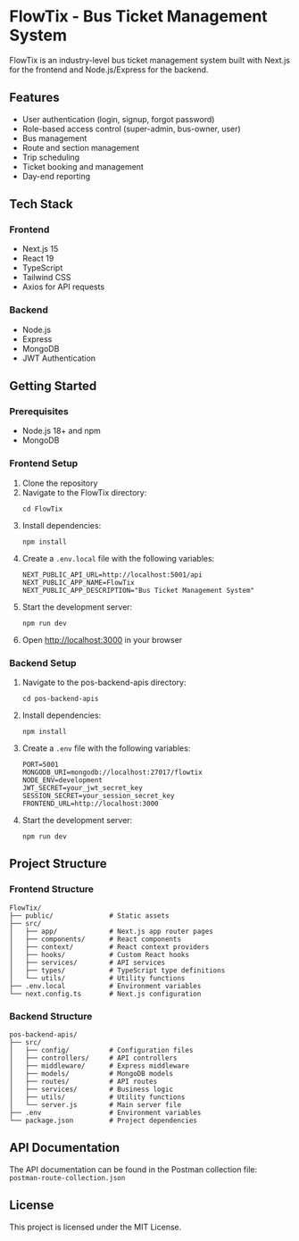 # FlowTix - Bus Ticket Management System

FlowTix is an industry-level bus ticket management system built with Next.js for the frontend and Node.js/Express for the backend.

## Features

- User authentication (login, signup, forgot password)
- Role-based access control (super-admin, bus-owner, user)
- Bus management
- Route and section management
- Trip scheduling
- Ticket booking and management
- Day-end reporting

## Tech Stack

### Frontend
- Next.js 15
- React 19
- TypeScript
- Tailwind CSS
- Axios for API requests

### Backend
- Node.js
- Express
- MongoDB
- JWT Authentication

## Getting Started

### Prerequisites

- Node.js 18+ and npm
- MongoDB

### Frontend Setup

1. Clone the repository
2. Navigate to the FlowTix directory:
   ```
   cd FlowTix
   ```
3. Install dependencies:
   ```
   npm install
   ```
4. Create a `.env.local` file with the following variables:
   ```
   NEXT_PUBLIC_API_URL=http://localhost:5001/api
   NEXT_PUBLIC_APP_NAME=FlowTix
   NEXT_PUBLIC_APP_DESCRIPTION="Bus Ticket Management System"
   ```
5. Start the development server:
   ```
   npm run dev
   ```
6. Open [http://localhost:3000](http://localhost:3000) in your browser

### Backend Setup

1. Navigate to the pos-backend-apis directory:
   ```
   cd pos-backend-apis
   ```
2. Install dependencies:
   ```
   npm install
   ```
3. Create a `.env` file with the following variables:
   ```
   PORT=5001
   MONGODB_URI=mongodb://localhost:27017/flowtix
   NODE_ENV=development
   JWT_SECRET=your_jwt_secret_key
   SESSION_SECRET=your_session_secret_key
   FRONTEND_URL=http://localhost:3000
   ```
4. Start the development server:
   ```
   npm run dev
   ```

## Project Structure

### Frontend Structure
```
FlowTix/
├── public/              # Static assets
├── src/
│   ├── app/             # Next.js app router pages
│   ├── components/      # React components
│   ├── context/         # React context providers
│   ├── hooks/           # Custom React hooks
│   ├── services/        # API services
│   ├── types/           # TypeScript type definitions
│   └── utils/           # Utility functions
├── .env.local           # Environment variables
└── next.config.ts       # Next.js configuration
```

### Backend Structure
```
pos-backend-apis/
├── src/
│   ├── config/          # Configuration files
│   ├── controllers/     # API controllers
│   ├── middleware/      # Express middleware
│   ├── models/          # MongoDB models
│   ├── routes/          # API routes
│   ├── services/        # Business logic
│   ├── utils/           # Utility functions
│   └── server.js        # Main server file
├── .env                 # Environment variables
└── package.json         # Project dependencies
```

## API Documentation

The API documentation can be found in the Postman collection file: `postman-route-collection.json`

## License

This project is licensed under the MIT License.
